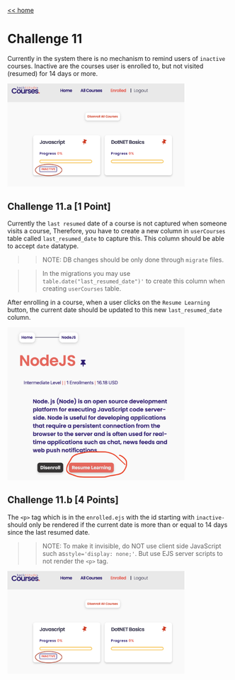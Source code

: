 [<< home](./README.md)

# Challenge 11

Currently in the system there is no mechanism to remind users of `inactive` courses. Inactive are the courses user is enrolled to, but not visited (resumed) for 14 days or more.

<img src="./images/11b1.png" width="400">

## Challenge 11.a [1 Point]

Currently the `last resumed` date of a course is not captured when someone visits a course, Therefore, you have to create a new column in `userCourses` table called `last_resumed_date` to capture this. This column should be able to accept `date` datatype.

>>NOTE: DB changes should be only done through `migrate` files.

>> In the migrations you may use `table.date("last_resumed_date")'` to create this column when creating `userCourses` table.

After enrolling in a course, when a user clicks on the `Resume Learning` button, the current date should be updated to this new `last_resumed_date` column.

<img src="./images/11b2.png" width="400">

## Challenge 11.b [4 Points]

The `<p>` tag which is in the `enrolled.ejs` with the id starting with `inactive-` should only be rendered if the current date is more than or equal to 14 days since the last resumed date.

>>NOTE: To make it invisible, do NOT use client side JavaScript such as`style='display: none;'`. But use EJS server scripts to not render the `<p>` tag.

<img src="./images/11b1.png" width="400">
